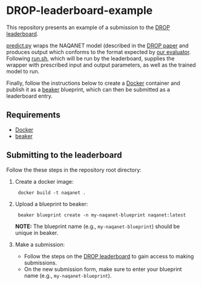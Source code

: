 # DROP-leaderboard-example

This repository presents an example of a submission to the  [DROP leaderboard](https://leaderboard.allenai.org/drop/submissions/public).

[predict.py](predict.py) wraps the NAQANET model (described in the [DROP paper](https://arxiv.org/abs/1903.00161) and produces output which conforms to the format expected by [our evaluator](https://github.com/allenai/allennlp/blob/master/allennlp/tools/drop_eval.py). 
Following [run.sh](run.sh), which will be run by the leaderboard, supplies the wrapper with prescribed input and output parameters, as well as the trained model to run.

Finally, follow the instructions below to create a [Docker](https://www.docker.com) container and publish it as a [beaker](https://beaker.org/) blueprint, which can then be submitted as a leaderboard entry.

## Requirements

* [Docker](https://www.docker.com)
* [beaker](https://beaker.org)

## Submitting to the leaderboard

Follow the these steps in the repository root directory:

1. Create a docker image:

        docker build -t naqanet .

2. Upload a blueprint to beaker:

        beaker blueprint create -n my-naqanet-blueprint naqanet:latest

   **NOTE:** The blueprint name (e.g., `my-naqanet-blueprint`) should be unique in beaker.

3. Make a submission:
   * Follow the steps on the [DROP leaderboard](https://leaderboard.allenai.org/drop/submissions/public) to gain access to making submissions.
   * On the new submission form, make sure to enter your blueprint name (e.g., `my-naqanet-blueprint`).




